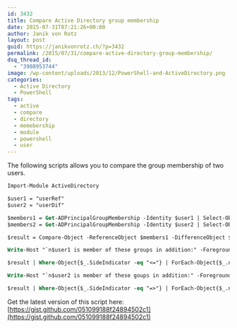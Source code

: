 ```yaml
---
id: 3432
title: Compare Active Directory group membership
date: 2015-07-31T07:21:26+00:00
author: Janik von Rotz
layout: post
guid: https://janikvonrotz.ch/?p=3432
permalink: /2015/07/31/compare-active-directory-group-membership/
dsq_thread_id:
  - "3988953744"
image: /wp-content/uploads/2013/12/PowerShell-and-ActiveDirectory.png
categories:
  - Active Directory
  - PowerShell
tags:
  - active
  - compare
  - directory
  - memebership
  - module
  - powershell
  - user
---
```

The following scripts allows you to compare the group membership of two users.
<!--more-->
```ps
Import-Module ActiveDirectory

$user1 = "userRef"
$user2 = "userDif"

$members1 = Get-ADPrincipalGroupMembership -Identity $user1 | Select-Object name
$members2 = Get-ADPrincipalGroupMembership -Identity $user2 | Select-Object name

$result = Compare-Object -ReferenceObject $members1 -DifferenceObject $members2 -Property name

Write-Host "`n$user1 is member of these groups in addition:" -ForegroundColor Black -BackgroundColor Yellow

$result | Where-Object{$_.SideIndicator -eq "<="} | ForEach-Object{$_.name}

Write-Host "`n$user2 is member of these goups in addition:" -ForegroundColor Black -BackgroundColor Yellow

$result | Where-Object{$_.SideIndicator -eq "=>"} | ForEach-Object{$_.name}
```

Get the latest version of this script here: [https://gist.github.com/051099188f24894502c1](https://gist.github.com/051099188f24894502c1)